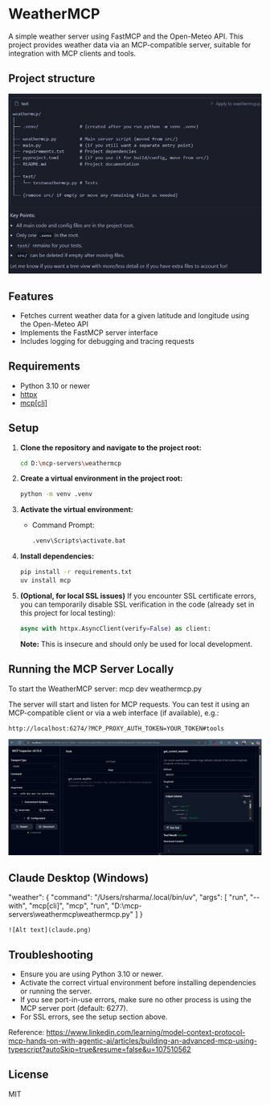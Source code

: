 # WeatherMCP

A simple weather server using FastMCP and the Open-Meteo API. This project provides weather data via an MCP-compatible server, suitable for integration with MCP clients and tools.

## Project structure

![Alt text](projectstructure.png)
## Features
- Fetches current weather data for a given latitude and longitude using the Open-Meteo API
- Implements the FastMCP server interface
- Includes logging for debugging and tracing requests

## Requirements
- Python 3.10 or newer
- [httpx](https://www.python-httpx.org/)
- [mcp[cli]](https://pypi.org/project/mcp/)

## Setup

1. **Clone the repository and navigate to the project root:**
   ```sh
   cd D:\mcp-servers\weathermcp
   ```

2. **Create a virtual environment in the project root:**
   ```sh
   python -m venv .venv
   
   ```

3. **Activate the virtual environment:**
   - Command Prompt:
     ```sh
     .venv\Scripts\activate.bat
     ```
   
4. **Install dependencies:**
   ```sh
   pip install -r requirements.txt
   uv install mcp  
   ```

5. **(Optional, for local SSL issues)**
   If you encounter SSL certificate errors, you can temporarily disable SSL verification in the code (already set in this project for local testing):
   ```python
   async with httpx.AsyncClient(verify=False) as client:
   ```
   **Note:** This is insecure and should only be used for local development.

## Running the MCP Server Locally

To start the WeatherMCP server:
mcp dev weathermcp.py

The server will start and listen for MCP requests. You can test it using an MCP-compatible client or via a web interface (if available), e.g.:
```
http://localhost:6274/?MCP_PROXY_AUTH_TOKEN=YOUR_TOKEN#tools
```

![Alt text](localrun.png)

## Claude Desktop (Windows)
 "weather": {
      "command": "/Users/rsharma/.local/bin/uv",
      "args": [
        "run",
        "--with",
        "mcp[cli]",
        "mcp",
        "run",
        "D:\\mcp-servers\\weathermcp\\weathermcp.py"
      ]
    }

    ![Alt text](claude.png)
## Troubleshooting
- Ensure you are using Python 3.10 or newer.
- Activate the correct virtual environment before installing dependencies or running the server.
- If you see port-in-use errors, make sure no other process is using the MCP server port (default: 6277).
- For SSL errors, see the setup section above.

Reference:
https://www.linkedin.com/learning/model-context-protocol-mcp-hands-on-with-agentic-ai/articles/building-an-advanced-mcp-using-typescript?autoSkip=true&resume=false&u=107510562

## License
MIT
